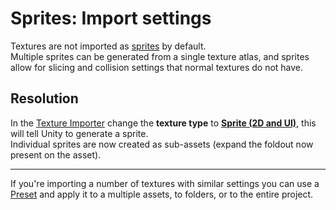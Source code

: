 # Sprites: Import settings

Textures are not imported as [sprites](https://docs.unity3d.com/Manual/Sprites.html) by default.  
Multiple sprites can be generated from a single texture atlas, and sprites allow for slicing and collision settings that normal textures do not have.

## Resolution
In the [Texture Importer](https://docs.unity3d.com/Manual/class-TextureImporter.html#texturetype) change the **texture type** to [**Sprite (2D and UI)**](https://docs.unity3d.com/Manual/TextureTypes.html#sprite-2d-and-ui), this will tell Unity to generate a sprite.  
Individual sprites are now created as sub-assets (expand the foldout now present on the asset).

---

If you're importing a number of textures with similar settings you can use a [Preset](https://docs.unity3d.com/Manual/Presets.html) and apply it to a multiple assets, to folders, or to the entire project.
